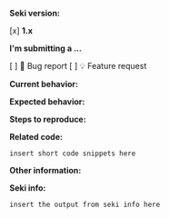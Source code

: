 <!-- ISSUES MISSING IMPORTANT INFORMATION MAY BE CLOSED WITHOUT INVESTIGATION. -->

**Seki version:**
<!-- (For Seki 1.x issues, please use https://discord.com/channels/872122460185690174/889937445506924605 in discord) -->
[x] **1.x**

**I'm submitting a ...** 
<!--  (check one with "x") -->
[ ] 🐛 Bug report
[ ] 💡 Feature request

**Current behavior:**
<!-- Describe how the bug manifests. -->

**Expected behavior:**
<!-- Describe what the behavior would be without the bug. -->

**Steps to reproduce:**
<!--  Please explain the steps required to duplicate the issue, especially if you are able to provide a sample application. -->

**Related code:**

<!-- If you are able to illustrate the bug or feature request with an example, please provide a sample application via one of the following means:

A sample application via GitHub

StackBlitz (https://stackblitz.com)

Plunker (http://plnkr.co/edit/cpeRJs?p=preview)

-->

```
insert short code snippets here
```

**Other information:**
<!-- List any other information that is relevant to your issue. Stack traces, related issues, suggestions on how to fix, Stack Overflow links, forum links, etc. -->

**Seki info:** 
<!-- (run `@team_seki/cli info` from a terminal/cmd prompt and paste output below): -->

```
insert the output from seki info here
```